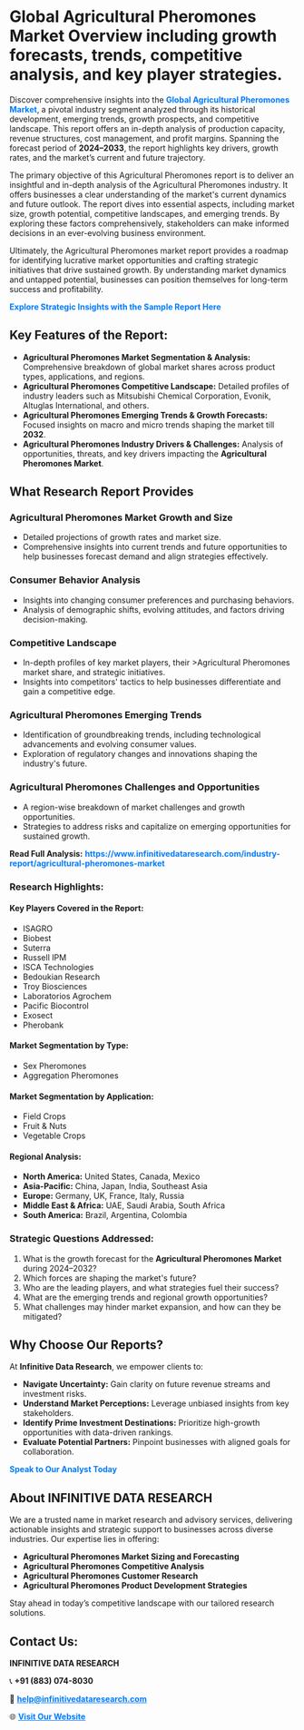 <h1>Global Agricultural Pheromones Market Overview including growth forecasts, trends, competitive analysis, and key player strategies.</h1>
<p>
Discover comprehensive insights into the 
<a href="https://www.infinitivedataresearch.com/industry-report/agricultural-pheromones-market" rel="dofollow" style="color: #007BFF; text-decoration: none;"><strong>Global Agricultural Pheromones Market</strong></a>, a pivotal industry segment analyzed through its historical development, emerging trends, growth prospects, and competitive landscape. This report offers an in-depth analysis of production capacity, revenue structures, cost management, and profit margins. Spanning the forecast period of <strong>2024–2033</strong>, the report highlights key drivers, growth rates, and the market’s current and future trajectory.
</p>
<p>
The primary objective of this Agricultural Pheromones report is to deliver an insightful and in-depth analysis of the Agricultural Pheromones industry. It offers businesses a clear understanding of the market's current dynamics and future outlook. The report dives into essential aspects, including market size, growth potential, competitive landscapes, and emerging trends. By exploring these factors comprehensively, stakeholders can make informed decisions in an ever-evolving business environment.
</p>
<p>
Ultimately, the Agricultural Pheromones market report provides a roadmap for identifying lucrative market opportunities and crafting strategic initiatives that drive sustained growth. By understanding market dynamics and untapped potential, businesses can position themselves for long-term success and profitability.
</p>
<p>
<a href="https://www.infinitivedataresearch.com/request-sample/reportId=105159" style="color: #007BFF; text-decoration: none;"><strong>Explore Strategic Insights with the Sample Report Here</strong></a>
</p>

<h2>Key Features of the Report:</h2>
<ul>
<li><strong>Agricultural Pheromones Market Segmentation & Analysis:</strong> Comprehensive breakdown of global market shares across product types, applications, and regions.</li>
<li><strong>Agricultural Pheromones Competitive Landscape:</strong> Detailed profiles of industry leaders such as Mitsubishi Chemical Corporation, Evonik, Altuglas International, and others.</li>
<li><strong>Agricultural Pheromones Emerging Trends & Growth Forecasts:</strong> Focused insights on macro and micro trends shaping the market till <strong>2032</strong>.</li>
<li><strong>Agricultural Pheromones Industry Drivers & Challenges:</strong> Analysis of opportunities, threats, and key drivers impacting the <strong>Agricultural Pheromones Market</strong>.</li>
</ul>

<h2>What Research Report Provides</h2>
<h3>Agricultural Pheromones Market Growth and Size</h3>
<ul>
<li>Detailed projections of growth rates and market size.</li>
<li>Comprehensive insights into current trends and future opportunities to help businesses forecast demand and align strategies effectively.</li>
</ul>

<h3>Consumer Behavior Analysis</h3>
<ul>
<li>Insights into changing consumer preferences and purchasing behaviors.</li>
<li>Analysis of demographic shifts, evolving attitudes, and factors driving decision-making.</li>
</ul>

<h3>Competitive Landscape</h3>
<ul>
<li>In-depth profiles of key market players, their >Agricultural Pheromones market share, and strategic initiatives.</li>
<li>Insights into competitors' tactics to help businesses differentiate and gain a competitive edge.</li>
</ul>

<h3>Agricultural Pheromones Emerging Trends</h3>
<ul>
<li>Identification of groundbreaking trends, including technological advancements and evolving consumer values.</li>
<li>Exploration of regulatory changes and innovations shaping the industry's future.</li>
</ul>

<h3>Agricultural Pheromones Challenges and Opportunities</h3>
<ul>
<li>A region-wise breakdown of market challenges and growth opportunities.</li>
<li>Strategies to address risks and capitalize on emerging opportunities for sustained growth.</li>
</ul>
<p><strong>Read Full Analysis:</strong> <a href="https://www.infinitivedataresearch.com/industry-report/agricultural-pheromones-market" rel="dofollow" style="color: #007BFF; text-decoration: none;"><strong>https://www.infinitivedataresearch.com/industry-report/agricultural-pheromones-market</strong></a></p>
<h3>Research Highlights:</h3>
<h4>Key Players Covered in the Report:</h4>
<ul><li>ISAGRO</li><li>Biobest</li><li>Suterra</li><li>Russell IPM</li><li>ISCA Technologies</li><li>Bedoukian Research</li><li>Troy Biosciences</li><li>Laboratorios Agrochem</li><li>Pacific Biocontrol</li><li>Exosect</li><li>Pherobank</li></ul>
<h4>Market Segmentation by Type:</h4>
<ul><li>Sex Pheromones</li><li>Aggregation Pheromones</li></ul>
<h4>Market Segmentation by Application:</h4>
<ul><li>Field Crops</li><li>Fruit &amp; Nuts</li><li>Vegetable Crops</li></ul>

<h4>Regional Analysis:</h4>
<ul>
<li><strong>North America:</strong> United States, Canada, Mexico</li>
<li><strong>Asia-Pacific:</strong> China, Japan, India, Southeast Asia</li>
<li><strong>Europe:</strong> Germany, UK, France, Italy, Russia</li>
<li><strong>Middle East & Africa:</strong> UAE, Saudi Arabia, South Africa</li>
<li><strong>South America:</strong> Brazil, Argentina, Colombia</li>
</ul>

<h3>Strategic Questions Addressed:</h3>
<ol>
<li>What is the growth forecast for the <strong>Agricultural Pheromones Market</strong> during 2024–2032?</li>
<li>Which forces are shaping the market's future?</li>
<li>Who are the leading players, and what strategies fuel their success?</li>
<li>What are the emerging trends and regional growth opportunities?</li>
<li>What challenges may hinder market expansion, and how can they be mitigated?</li>
</ol>

<h2>Why Choose Our Reports?</h2>
<p>At <strong>Infinitive Data Research</strong>, we empower clients to:</p>
<ul>
<li><strong>Navigate Uncertainty:</strong> Gain clarity on future revenue streams and investment risks.</li>
<li><strong>Understand Market Perceptions:</strong> Leverage unbiased insights from key stakeholders.</li>
<li><strong>Identify Prime Investment Destinations:</strong> Prioritize high-growth opportunities with data-driven rankings.</li>
<li><strong>Evaluate Potential Partners:</strong> Pinpoint businesses with aligned goals for collaboration.</li>
</ul>
<p><a href="https://www.infinitivedataresearch.com/industry-report/agricultural-pheromones-market" rel="dofollow" style="color: #007BFF; text-decoration: none;"><strong>Speak to Our Analyst Today</strong></a></p>

<h2>About INFINITIVE DATA RESEARCH</h2>
<p>We are a trusted name in market research and advisory services, delivering actionable insights and strategic support to businesses across diverse industries. Our expertise lies in offering:</p>
<ul>
<li><strong>Agricultural Pheromones Market Sizing and Forecasting</strong></li>
<li><strong>Agricultural Pheromones Competitive Analysis</strong></li>
<li><strong>Agricultural Pheromones Customer Research</strong></li>
<li><strong>Agricultural Pheromones Product Development Strategies</strong></li>
</ul>
<p>Stay ahead in today’s competitive landscape with our tailored research solutions.</p>

<h2>Contact Us:</h2>
<p><strong>INFINITIVE DATA RESEARCH</strong></p>
<p>📞 <strong>+91 (883) 074-8030</strong></p>
<p>📧 <strong><a href="mailto:help@infinitivedataresearch.com" style="color: #007BFF;">help@infinitivedataresearch.com</a></strong></p>
<p>🌐 <strong><a href="https://www.infinitivedataresearch.com" rel="dofollow" style="color: #007BFF;">Visit Our Website</a></strong></p>